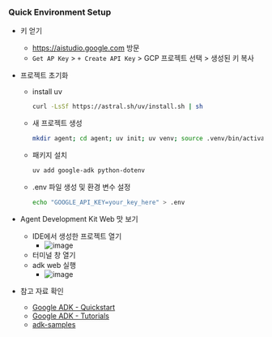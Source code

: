### Quick Environment Setup
- 키 얻기
  - https://aistudio.google.com 방문 
  - `Get AP Key` > `+ Create API Key` > GCP 프로젝트 선택 > 생성된 키 복사

- 프로젝트 초기화
  - install uv
    ```bash
    curl -LsSf https://astral.sh/uv/install.sh | sh
    ```
  - 새 프로젝트 생성
    ```bash
    mkdir agent; cd agent; uv init; uv venv; source .venv/bin/activate
    ```
  - 패키지 설치
    ```bash
    uv add google-adk python-dotenv
    ```
  - .env 파일 생성 및 환경 변수 설정
    ```bash
    echo "GOOGLE_API_KEY=your_key_here" > .env
    ```

- Agent Development Kit Web 맛 보기
  - IDE에서 생성한 프로젝트 열기
    - ![image](https://github.com/user-attachments/assets/e6580bf6-e529-4d05-82db-ed01e604406d)
  - 터미널 창 열기
  - adk web 실행
    - ![image](https://github.com/user-attachments/assets/ec8a69ab-78b6-42c4-b9ce-2bdca5aed4e4)

- 참고 자료 확인 
  - [Google ADK - Quickstart](https://google.github.io/adk-docs/get-started/quickstart)
  - [Google ADK - Tutorials](https://google.github.io/adk-docs/tutorials/agent-team/#step-1-your-first-agent-basic-weather-lookup)
  - [adk-samples](https://github.com/google/adk-samples)
